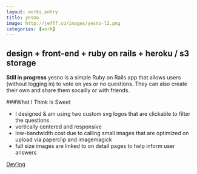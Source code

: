 ```yaml
---
layout: works_entry
title: yesno
image: http://jefff.co/images/yesno-l2.png
categories: [work]
---
```


<h2 data-icon="⚒">design + front-end + ruby on rails + heroku / s3 storage</h2>

**Still in progress** yesno is a simple Ruby on Rails app that allows users (without logging in) to vote on yes or no questions. They can also create their own and share them socailly or with friends.

###What I Think Is Sweet

- I designed & am using two custom svg logos that are clickable to filter the questions
- vertically centered and responsive
- low-bandwidth cost due to calling small images that are optimized on upload via paperclip and imagemagick
- full size images are linked to on detail pages to help inform user answers

<a class="button" href="http://yesno.jefff.co/">Dev&rsquo;ing</a>